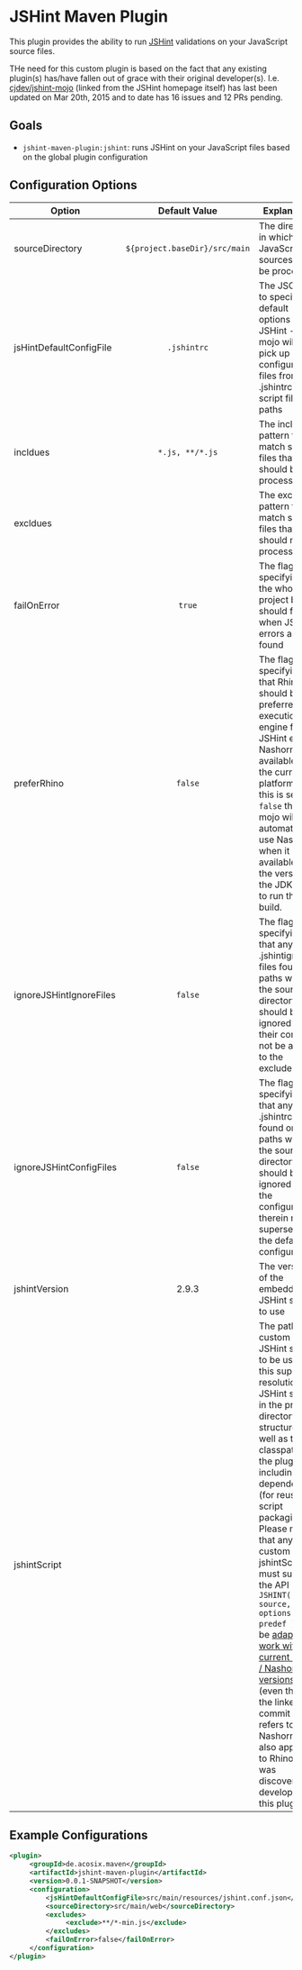 # JSHint Maven Plugin

This plugin provides the ability to run [JSHint](http://www.jshint.com) validations on your JavaScript source files.

THe need for this custom plugin is based on the fact that any existing plugin(s) has/have fallen out of grace with their original developer(s). I.e. [cjdev/jshint-mojo](https://github.com/cjdev/jshint-mojo) (linked from the JSHint homepage itself) has last been updated on Mar 20th, 2015 and to date has 16 issues and 12 PRs pending.

## Goals
* `jshint-maven-plugin:jshint`: runs JSHint on your JavaScript files based on the global plugin configuration

## Configuration Options

| Option          | Default Value                 | Explanation  |
| --------------- | :---------------------------: | ------------ |
| sourceDirectory | `${project.baseDir}/src/main` | The directory in which JavaScript sources will be processed |
| jsHintDefaultConfigFile | `.jshintrc`   | The JSON file to specify default options to JSHint - the mojo will also pick up configuration files from .jshintrc on script file paths |
| incldues        | `*.js, **/*.js`             | The inclusion pattern to match script files that should be processed |
| excldues        |                               | The exclusion pattern to match script files that should not be processed |
| failOnError     | `true`                       | The flag specifying if the whole project build should fail when JSHint errors are found |
| preferRhino     | `false`                       | The flag specifying that Rhino should be the preferred execution engine for JSHint even if Nashorn is available on the current platform. If this is set to `false` the mojo will automatically use Nashorn when it is available in the version of the JDK used to run the build. |
| ignoreJSHintIgnoreFiles | `false`                       | The flag specifying that any .jshintignore files found on paths within the source directory should be ignored and their contents not be added to the excludes list |
| ignoreJSHintConfigFiles | `false`                       | The flag specifying that any .jshintrc files found on paths within the source directory should be ignored and the configuration therein not supersede the default configuration |
| jshintVersion   | 2.9.3                         | The version of the embedded JSHint script to use |
| jshintScript    |                               | The path to a custom JSHint script to be used - this supports resolution of JSHint scripts in the projects directory structure as well as the classpath of the plugin including any dependencies (for reusable script packaging). Please note that any custom jshintScript must support the API `JSHINT( source, options, predef )` and be [adapted to work with current Rhino / Nashorn versions](https://github.com/fabioz/jshint/commit/edb0ecf79118c65552f8de8a0af6496704f6f52b) (even though the linked commit only refers to Nashorn it also applies to Rhino as was discovered in developing this plugin) |


## Example Configurations

```xml
<plugin>
     <groupId>de.acosix.maven</groupId>
     <artifactId>jshint-maven-plugin</artifactId>
     <version>0.0.1-SNAPSHOT</version>
     <configuration>
         <jsHintDefaultConfigFile>src/main/resources/jshint.conf.json</jsHintDefaultConfigFile>
         <sourceDirectory>src/main/web</sourceDirectory>
         <excludes>
              <exclude>**/*-min.js</exclude>
         </excludes>
         <failOnError>false</failOnError>
     </configuration>
</plugin>
```